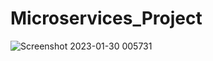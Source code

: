 # Microservices_Project
![Screenshot 2023-01-30 005731](https://user-images.githubusercontent.com/67336957/215351291-f6976223-5a4e-477e-ada6-ad6a60442ca6.png)
